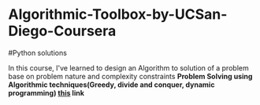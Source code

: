 # Algorithmic-Toolbox-by-UCSan-Diego-Coursera
#Python solutions 

In this course, I've learned to design an Algorithm to solution of a problem base on problem nature and complexity constraints
__Problem Solving using Algorithmic techniques(Greedy, divide and conquer, dynamic programming) [this](https://coursera.org/share/72161b3795b7ada102bde0d2872bc844) link__

